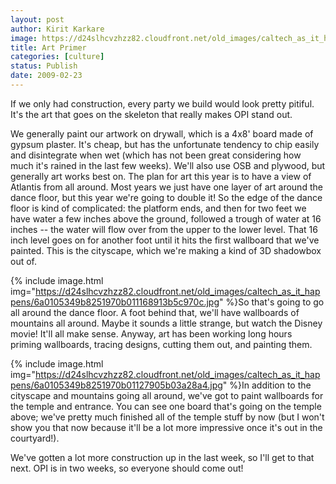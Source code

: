 ```yaml
---
layout: post
author: Kirit Karkare
image: https://d24slhcvzhzz82.cloudfront.net/old_images/caltech_as_it_happens/6a0105349b8251970b01127905ae4028a4.jpg
title: Art Primer
categories: [culture]
status: Publish
date: 2009-02-23
---
```


If we only had construction, every party we build would look pretty pitiful. It's the art that goes on the skeleton that really makes OPI stand out.

We generally paint our artwork on drywall, which is a 4x8' board made of gypsum plaster. It's cheap, but has the unfortunate tendency to chip easily and disintegrate when wet (which has not been great considering how much it's rained in the last few weeks). We'll also use OSB and plywood, but generally art works best on. 
The plan for art this year is to have a view of Atlantis from all around. Most years we just have one layer of art around the dance floor, but this year we're going to double it! So the edge of the dance floor is kind of complicated: the platform ends, and then for two feet we have water a few inches above the ground, followed a trough of water at 16 inches -- the water will flow over from the upper to the lower level. That 16 inch level goes on for another foot until it hits the first wallboard that we've painted. This is the cityscape, which we're making a kind of 3D shadowbox out of. 


{% include image.html img="https://d24slhcvzhzz82.cloudfront.net/old_images/caltech_as_it_happens/6a0105349b8251970b011168913b5c970c.jpg" %}So that's going to go all around the dance floor. A foot behind that, we'll have wallboards of mountains all around. Maybe it sounds a little strange, but watch the Disney movie! It'll all make sense. Anyway, art has been working long hours priming wallboards, tracing designs, cutting them out, and painting them.


{% include image.html img="https://d24slhcvzhzz82.cloudfront.net/old_images/caltech_as_it_happens/6a0105349b8251970b01127905b03a28a4.jpg" %}In addition to the cityscape and mountains going all around, we've got to paint wallboards for the temple and entrance. You can see one board that's going on the temple above; we've pretty much finished all of the temple stuff by now (but I won't show you that now because it'll be a lot more impressive once it's out in the courtyard!).

We've gotten a lot more construction up in the last week, so I'll get to that next. OPI is in two weeks, so everyone should come out!
 
